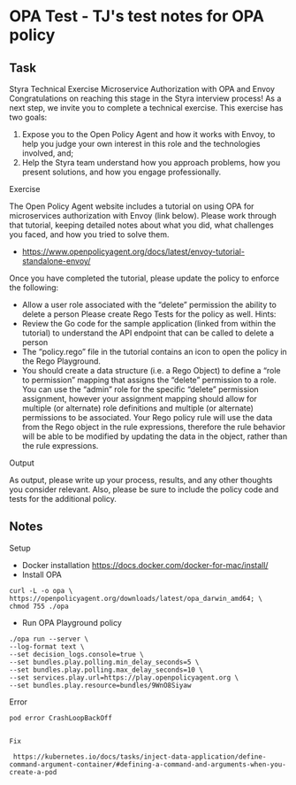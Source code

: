 # OPA Test - TJ's test notes for OPA policy

## Task

 Styra Technical Exercise
Microservice Authorization with OPA and Envoy
Congratulations on reaching this stage in the Styra interview process! As a next step, we invite you to complete a technical exercise. This exercise has two goals:
1. Expose you to the Open Policy Agent and how it works with Envoy, to help you judge your own interest in this role and the technologies involved, and;
2. Help the Styra team understand how you approach problems, how you present solutions, and how you engage professionally.

Exercise

The Open Policy Agent website includes a tutorial on using OPA for microservices authorization with Envoy (link below). Please work through that tutorial, keeping detailed notes about what you did, what challenges you faced, and how you tried to solve them.
* https://www.openpolicyagent.org/docs/latest/envoy-tutorial-standalone-envoy/ 

Once you have completed the tutorial, please update the policy to enforce the following:
* Allow a user role associated with the “delete” permission the ability to delete a person
Please create Rego Tests for the policy as well.
Hints:
* Review the Go code for the sample application (linked from within the tutorial) to
understand the API endpoint that can be called to delete a person
* The “policy.rego” file in the tutorial contains an icon   to open the policy in the Rego
Playground.
* You should create a data structure (i.e. a Rego Object) to define a “role to permission” mapping that assigns the “delete” permission to a role. You can use the “admin” role for the specific “delete” permission assignment, however your assignment mapping should allow for multiple (or alternate) role definitions and multiple (or alternate) permissions to be associated. Your Rego policy rule will use the data from the Rego object in the rule expressions, therefore the rule behavior will be able to be modified by updating the data in the object, rather than the rule expressions.
      
Output

As output, please write up your process, results, and any other thoughts you consider relevant. Also, please be sure to include the policy code and tests for the additional policy.

## Notes

Setup

* Docker installation
https://docs.docker.com/docker-for-mac/install/
* Install OPA 
```
curl -L -o opa \
https://openpolicyagent.org/downloads/latest/opa_darwin_amd64; \
chmod 755 ./opa
```
* Run OPA Playground policy
```
./opa run --server \
--log-format text \
--set decision_logs.console=true \
--set bundles.play.polling.min_delay_seconds=5 \
--set bundles.play.polling.max_delay_seconds=10 \
--set services.play.url=https://play.openpolicyagent.org \
--set bundles.play.resource=bundles/9WnO8Siyaw
```
Error
```
pod error CrashLoopBackOff 


Fix

 https://kubernetes.io/docs/tasks/inject-data-application/define-command-argument-container/#defining-a-command-and-arguments-when-you-create-a-pod